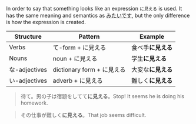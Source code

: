 In order to say that something looks like an expression `に見える` is used. It has the same meaning and semantics as [みたいです](82), but the only difference is how the expression is created.

|Structure|Pattern|Example|
|-|-|-|
|Verbs|て-form + に見える|食べ手**に見える**|
|Nouns|noun + に見える|学生**に見える**|
|な-adjectives|dictionary form + に見える|大変な**に見える**|
|い-adjectives|adverb + に見える|難しく**に見える**|

>待て。男の子は宿題をしてて**に見える**。Stop! It seems he is doing his homework.

>その仕事が難しく**に見える**。That job seems difficult.